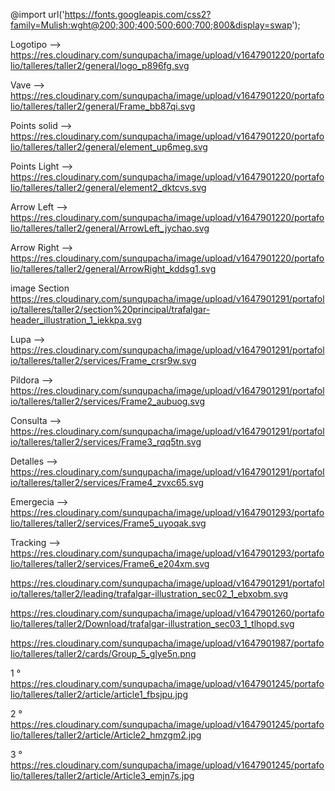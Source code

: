 <!-- Font Family -->
@import url('https://fonts.googleapis.com/css2?family=Mulish:wght@200;300;400;500;600;700;800&display=swap');


<!-- Generals -->
Logotipo --> https://res.cloudinary.com/sunqupacha/image/upload/v1647901220/portafolio/talleres/taller2/general/logo_p896fg.svg


Vave --> https://res.cloudinary.com/sunqupacha/image/upload/v1647901220/portafolio/talleres/taller2/general/Frame_bb87qi.svg

Points solid --> https://res.cloudinary.com/sunqupacha/image/upload/v1647901220/portafolio/talleres/taller2/general/element_up6meg.svg

Points Light -->  https://res.cloudinary.com/sunqupacha/image/upload/v1647901220/portafolio/talleres/taller2/general/element2_dktcvs.svg

Arrow Left --> https://res.cloudinary.com/sunqupacha/image/upload/v1647901220/portafolio/talleres/taller2/general/ArrowLeft_jychao.svg

Arrow Right --> https://res.cloudinary.com/sunqupacha/image/upload/v1647901220/portafolio/talleres/taller2/general/ArrowRight_kddsg1.svg

<!-- Section Principal -->
image Section https://res.cloudinary.com/sunqupacha/image/upload/v1647901291/portafolio/talleres/taller2/section%20principal/trafalgar-header_illustration_1_iekkpa.svg

<!-- Section Services -->
Lupa --> https://res.cloudinary.com/sunqupacha/image/upload/v1647901291/portafolio/talleres/taller2/services/Frame_crsr9w.svg

Pildora --> https://res.cloudinary.com/sunqupacha/image/upload/v1647901291/portafolio/talleres/taller2/services/Frame2_aubuog.svg

Consulta --> https://res.cloudinary.com/sunqupacha/image/upload/v1647901291/portafolio/talleres/taller2/services/Frame3_rqq5tn.svg

Detalles --> https://res.cloudinary.com/sunqupacha/image/upload/v1647901291/portafolio/talleres/taller2/services/Frame4_zvxc65.svg

Emergecia --> https://res.cloudinary.com/sunqupacha/image/upload/v1647901293/portafolio/talleres/taller2/services/Frame5_uyoqak.svg

Tracking --> https://res.cloudinary.com/sunqupacha/image/upload/v1647901293/portafolio/talleres/taller2/services/Frame6_e204xm.svg


<!-- Section Leading  -->

https://res.cloudinary.com/sunqupacha/image/upload/v1647901291/portafolio/talleres/taller2/leading/trafalgar-illustration_sec02_1_ebxobm.svg

<!-- Section Download -->
https://res.cloudinary.com/sunqupacha/image/upload/v1647901260/portafolio/talleres/taller2/Download/trafalgar-illustration_sec03_1_tlhopd.svg

<!-- Section cards Testimonials -->
https://res.cloudinary.com/sunqupacha/image/upload/v1647901987/portafolio/talleres/taller2/cards/Group_5_glye5n.png

<!-- Section articles -->

1 ° https://res.cloudinary.com/sunqupacha/image/upload/v1647901245/portafolio/talleres/taller2/article/article1_fbsjpu.jpg

2 ° https://res.cloudinary.com/sunqupacha/image/upload/v1647901245/portafolio/talleres/taller2/article/Article2_hmzgm2.jpg

3 ° https://res.cloudinary.com/sunqupacha/image/upload/v1647901245/portafolio/talleres/taller2/article/Article3_emjn7s.jpg
